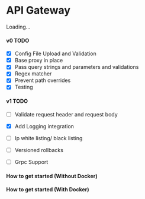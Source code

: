 # API Gateway
Loading...

#### v0 TODO
- [X] Config File Upload and Validation
- [X] Base proxy in place
- [X] Pass query strings and parameters and validations
- [X] Regex matcher
- [X] Prevent path overrides
- [X] Testing

#### v1 TODO
- [ ] Validate request header and request body
- [X] Add Logging integration
- [ ] Ip white listing/ black listing
- [ ] Versioned rollbacks
- [ ] Grpc Support

      
#### How to get started (Without Docker)

#### How to get started (With Docker)